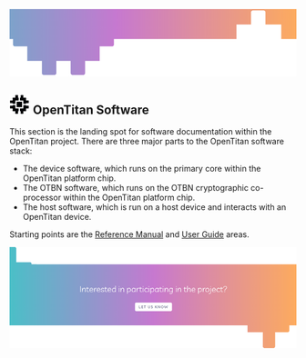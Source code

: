 ![Header image](../images/banner.png)
## ![OpenTitan logo](../images/otlogo.png) OpenTitan Software

This section is the landing spot for software documentation within the OpenTitan project.
There are three major parts to the OpenTitan software stack:
- The device software, which runs on the primary core within the OpenTitan platform chip.
- The OTBN software, which runs on the OTBN cryptographic co-processor within the OpenTitan platform chip.
- The host software, which is run on a host device and interacts with an OpenTitan device.

Starting points are the [Reference Manual](./util/README.md) and [User Guide](./doc/getting_started/README.md) areas.

[![Footer image](../images/interested.png)](mailto:get-involved@opentitan.org)